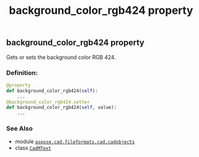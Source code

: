 ﻿---
title: background_color_rgb424 property
second_title: Aspose.CAD for Python via .NET API References
description: 
type: docs
weight: 270
url: /python-net/aspose.cad.fileformats.cad.cadobjects/cadmtext/background_color_rgb424/
is_root: false
---

## background_color_rgb424 property


Gets or sets the background color RGB 424.
### Definition:
```python
@property
def background_color_rgb424(self):
    ...
@background_color_rgb424.setter
def background_color_rgb424(self, value):
    ...
```

### See Also
* module [`aspose.cad.fileformats.cad.cadobjects`](../../)
* class [`CadMText`](/cad/python-net/aspose.cad.fileformats.cad.cadobjects/cadmtext)
